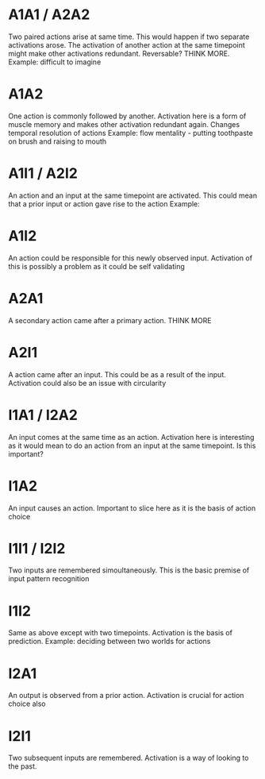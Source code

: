 # A1A1 / A2A2   
Two paired actions arise at same time. This would happen if two separate activations arose. The activation of another action at the same timepoint might make other activations redundant. Reversable? THINK MORE. Example: difficult to imagine

# A1A2
One action is commonly followed by another. Activation here is a form of muscle memory and makes other activation redundant again. Changes temporal resolution of actions Example: flow mentality - putting toothpaste on brush and raising to mouth

# A1I1 / A2I2
An action and an input at the same timepoint are activated. This could mean that a prior input or action gave rise to the action Example: 

# A1I2
An action could be responsible for this newly observed input. Activation of this is possibly a problem as it could be self validating

# A2A1
A secondary action came after a primary action. THINK MORE

# A2I1
A action came after an input. This could be as a result of the input. Activation could also be an issue with circularity

# I1A1 / I2A2
An input comes at the same time as an action. Activation here is interesting as it would mean to do an action from an input at the same timepoint. Is this important?

# I1A2
An input causes an action. Important to slice here as it is the basis of action choice

# I1I1 / I2I2
Two inputs are remembered simoultaneously. This is the basic premise of input pattern recognition

# I1I2
Same as above except with two timepoints. Activation is the basis of prediction. Example: deciding between two worlds for actions

# I2A1
An output is observed from a prior action. Activation is crucial for action choice also

# I2I1
Two subsequent inputs are remembered. Activation is a way of looking to the past.
